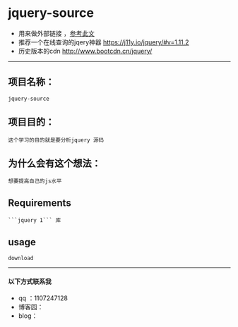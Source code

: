 # jquery-source

- 用来做外部链接 ，[参考此文](https://github.com/songjinzhong/JQuerySource)
- 推荐一个在线查询的jqery神器 https://j11y.io/jquery/#v=1.11.2
- 历史版本的cdn http://www.bootcdn.cn/jquery/

---

## 项目名称：
	jquery-source

## 项目目的：
	这个学习的目的就是要分析jquery 源码

## 为什么会有这个想法：
	想要提高自己的js水平
## Requirements
	```jquery 1``` 库

## usage
	download

---
#### 以下方式联系我

- qq ：1107247128
- 博客园： 
- blog：
  

